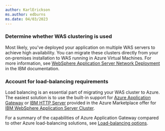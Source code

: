 ```yaml
---
author: KarlErickson
ms.author: edburns
ms.date: 04/03/2023
---
```


### Determine whether WAS clustering is used

Most likely, you've deployed your application on multiple WAS servers to achieve high availability. You can migrate these clusters directly from your on-premises installation to WAS running in Azure Virtual Machines. For more information, see [WebSphere Application Server Network Deployment](https://www.ibm.com/docs/en/was-nd/9.0.5?topic=network-deployment-all-operating-systems-version-90) in the IBM documentation.

### Account for load-balancing requirements

Load balancing is an essential part of migrating your WAS cluster to Azure. The easiest solution is to use the built-in support for [Azure Application Gateway](/azure/application-gateway/overview) or [IBM HTTP Server](https://www.ibm.com/docs/en/ibm-http-server/9.0.5) provided in the Azure Marketplace offer for [IBM WebSphere Application Server Cluster](https://aka.ms/twas-cluster-portal).

For a summary of the capabilities of Azure Application Gateway compared to other Azure load-balancing solutions, see [Load-balancing options](/azure/architecture/guide/technology-choices/load-balancing-overview).
